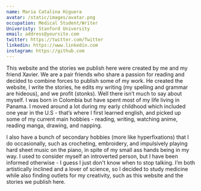 ```yaml
---
name: Maria Catalina Higuera
avatar: /static/images/avatar.png
occupation: Medical Student/Writer
Univeristy: Stanford University
email: address@yoursite.com
twitter: https://twitter.com/Twitter
linkedin: https://www.linkedin.com
instagram: https://github.com
---
```


This website and the stories we publish here were created by me and my friend Xavier. We are a pair friends who share a passion for reading and decided to combine forces to publish some of my work. He created the website, I write the stories, he edits my writing (my spelling and grammar are hideous), and we profit (stonks). Well there isn’t much to say about myself. I was born in Colombia but have spent most of my life living in Panama. I moved around a lot during my early childhood which included one year in the U.S - that’s where I first learned english, and picked up some of my current main hobbies - reading, writing, watching anime, reading manga, drawing, and napping. 


I also have a bunch of secondary hobbies (more like hyperfixations) that I do occasionally, such as crocheting, embroidery, and impulsively playing hard sheet music on the piano, in spite of my small ass hands being in my way. I used to consider myself an introverted person, but I have been informed otherwise - I guess I just don't know when to stop talking. I’m both artistically inclined and a lover of science, so I decided to study medicine while also finding outlets for my creativity, such as this website and the stories we publish here. 